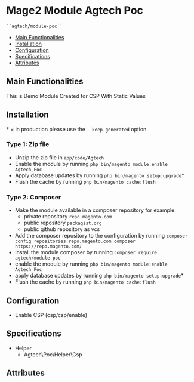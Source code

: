 # Mage2 Module Agtech Poc

    ``agtech/module-poc``

 - [Main Functionalities](#markdown-header-main-functionalities)
 - [Installation](#markdown-header-installation)
 - [Configuration](#markdown-header-configuration)
 - [Specifications](#markdown-header-specifications)
 - [Attributes](#markdown-header-attributes)


## Main Functionalities
This is Demo Module Created for CSP With Static Values

## Installation
\* = in production please use the `--keep-generated` option

### Type 1: Zip file

 - Unzip the zip file in `app/code/Agtech`
 - Enable the module by running `php bin/magento module:enable Agtech_Poc`
 - Apply database updates by running `php bin/magento setup:upgrade`\*
 - Flush the cache by running `php bin/magento cache:flush`

### Type 2: Composer

 - Make the module available in a composer repository for example:
    - private repository `repo.magento.com`
    - public repository `packagist.org`
    - public github repository as vcs
 - Add the composer repository to the configuration by running `composer config repositories.repo.magento.com composer https://repo.magento.com/`
 - Install the module composer by running `composer require agtech/module-poc`
 - enable the module by running `php bin/magento module:enable Agtech_Poc`
 - apply database updates by running `php bin/magento setup:upgrade`\*
 - Flush the cache by running `php bin/magento cache:flush`


## Configuration

 - Enable CSP (csp/csp/enable)


## Specifications

 - Helper
	- Agtech\Poc\Helper\Csp


## Attributes



